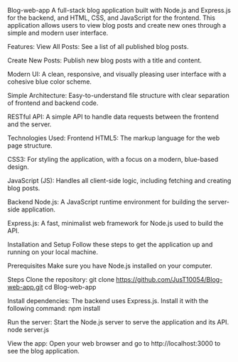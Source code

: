 Blog-web-app
A full-stack blog application built with Node.js and Express.js for the backend, and HTML, CSS, and JavaScript for the frontend. This application allows users to view blog posts and create new ones through a simple and modern user interface.

Features:
View All Posts: See a list of all published blog posts.

Create New Posts: Publish new blog posts with a title and content.

Modern UI: A clean, responsive, and visually pleasing user interface with a cohesive blue color scheme.

Simple Architecture: Easy-to-understand file structure with clear separation of frontend and backend code.

RESTful API: A simple API to handle data requests between the frontend and the server.

Technologies Used:
Frontend
HTML5: The markup language for the web page structure.

CSS3: For styling the application, with a focus on a modern, blue-based design.

JavaScript (JS): Handles all client-side logic, including fetching and creating blog posts.

Backend
Node.js: A JavaScript runtime environment for building the server-side application.

Express.js: A fast, minimalist web framework for Node.js used to build the API.

Installation and Setup
Follow these steps to get the application up and running on your local machine.

Prerequisites
Make sure you have Node.js installed on your computer.

Steps
Clone the repository:
git clone https://github.com/JusT10054/Blog-web-app.git
cd Blog-web-app

Install dependencies:
The backend uses Express.js. Install it with the following command:
npm install

Run the server:
Start the Node.js server to serve the application and its API.
node server.js

View the app:
Open your web browser and go to http://localhost:3000 to see the blog application.

